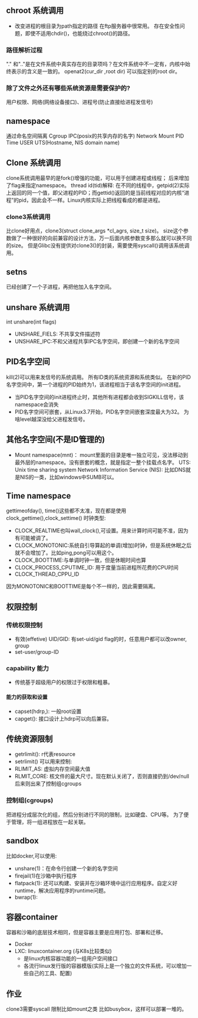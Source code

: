 ## chroot 系统调用
- 改变进程的根目录为path指定的路径
在ftp服务器中很常用。
存在安全性问题，即使不适用chdir()，也能绕过chroot()的路径。

### 路径解析过程
"." 和".."是在文件系统中真实存在的目录项吗？在文件系统中不一定有，内核中始终表示的含义是一致的。
openat2(cur_dir ,root dir) 可以指定别的root dir。
### 除了文件之外还有哪些系统资源是需要保护的?
用户权限、网络(网络设备接口)、进程号(防止直接给进程发信号)

## namespace
通过命名空间隔离
Cgroup
IPC(posix的共享内存的名字)
Network
Mount
PID
Time
USER
UTS(Hostname, NIS domain name)

## Clone 系统调用
clone系统调用最早的是fork()增强的功能，可以用于创建进程或线程；
后来增加了flag来指定namespace。
thread id(tid)解释: 在不同的线程中，getpid(2)实际上返回的同一个值，即父进程的PID；而gettid()返回的是当前线程对应的内核“进程”的pid，因此会不一样。Linux内核实际上把线程看成的都是进程。

### clone3系统调用
比clone好用点，clone3(struct clone_args *cl_agrs, size_t size)。 
size这个参数做了一种很好的向前兼容的设计方法，万一后面内核参数变多那么就可以换不同的size。
但是Glibc没有提供对clone3()的封装，需要使用syscall()调用该系统调用。

## setns
已经创建了一个子进程，再把他加入名字空间。

## unshare 系统调用
int unshare(int flags)
- UNSHARE_FIELS: 不共享文件描述符
- UNSHARE_IPC:不和父进程共享IPC名字空间，即创建一个新的名字空间

## PID名字空间
kill(2)可以用来发信号的系统调用。
所有ID类的系统资源和系统类似。
在新的PID名字空间中，第一个进程的PID始终为1，该进程相当于该名字空间的init进程。
- 当PID名字空间的init进程终止时，其他所有进程都会收到SIGKILL信号，该namespace会消失
- PID名字空间可嵌套，从Linux3.7开始，PID名字空间嵌套深度最大为32。
为啥level越深没给父进程发信号。

## 其他名字空间(不是ID管理的)
- Mount namespace(mnt)： mount里面的目录是唯一独立可见，没法移动到最外层的namespace。没有嵌套的概念，就是指定一整个挂载点名字。
UTS: Unix time sharing system
Network Information Service (NIS): 比如DNS就是NIS的一类，比如windows中SUMB可以。

## Time namespace
gettimeofday(), time()这些都不太准，现在都是使用clock_gettime(),clock_settime()
时钟类型:
- CLOCK_REALTIME也叫wall_clock(),可设置。用来计算时间可能不准，因为有可能被调了。
- CLOCK_MONOTONIC:系统自引导算起的单调(增加)时钟，但是系统休眠之后就不会增加了。比如ping,pong可以用这个。
- CLOCK_BOOTTIME:与单调时钟一致，但是休眠时间也算
- CLOCK_PROCESS_CPUTIME_ID: 用于度量当前进程所花费的CPU时间
- CLOCK_THREAD_CPPU_ID

因为MONOTONIC和BOOTTIME是每个不一样的，因此需要隔离。

## 权限控制
### 传统权限控制
- 有效(effetive) UID/GID: 有set-uid/gid flag的时，任意用户都可以改owner, group
- set-user/group-ID
### capability 能力
- 传统基于超级用户的权限过于权限和粗暴。
#### 能力的获取和设置
- capset(hdrp,): 一般root设置
- capget():
接口设计上hdrp可以向后兼容。

## 传统资源限制
- getrlimit(): r代表resource
- setrlimit()
可以用来控制:
- RLIMIT_AS: 虚拟内存空间最大值
- RLMIT_CORE: 核文件的最大尺寸。现在默认关闭了，否则直接扔到/dev/null
后来则出来了控制组cgroups
### 控制组(cgroups)
把进程分成层次化的组，然后分别进行不同的限制，比如硬盘、CPU等。
为了便于管理，将一组进程放在一起关联。

## sandbox
比如docker,可以使用:
- unshare(1)：在命令行创建一个新的名字空间
- firejail(1)在沙箱中执行程序
- flatpack(1): 还可以构建、安装并在沙箱环境中运行应用程序。自定义好runtime，解决应用程序的runtime问题。
- bwrap(1): 

## 容器container
容器和沙箱的底层技术相同，但是容器主要是应用打包、部署和迁移。
- Docker
- LXC: linuxcontainer.org (与K8s比较类似)
    - 是linux内核容器功能的一组用户空间接口
    - 各流行linux发行版的容器模版(实际上是一个独立的文件系统，可以增加一些自己的工具、配置)

## 作业
clone3需要syscall
限制比如mount之类
比如busybox，这样可以部署一堆的。